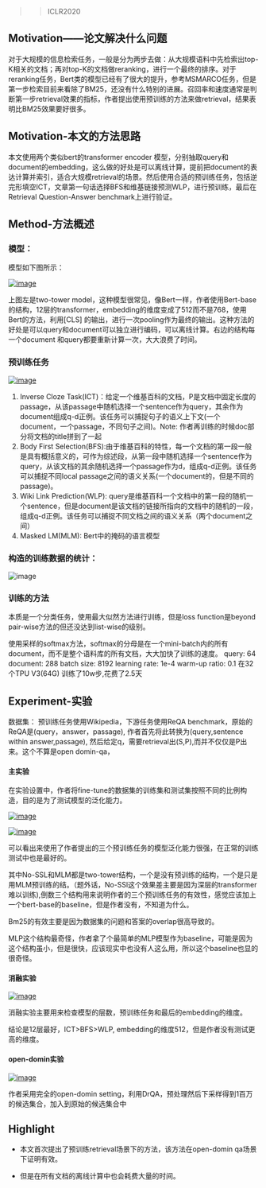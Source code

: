 > > ICLR2020

## Motivation——论文解决什么问题

对于大规模的信息检索任务，一般是分为两步去做：从大规模语料中先检索出top-K相关的文档；再对top-K的文档做reranking，进行一个最终的排序。对于reranking任务，Bert类的模型已经有了很大的提升，参考MSMARCO任务，但是第一步检索目前来看除了BM25，还没有什么特别的进展。召回率和速度通常是判断第一步retrieval效果的指标，作者提出使用预训练的方法来做retrieval，结果表明比BM25效果要好很多。

## Motivation-本文的方法思路

本文使用两个类似bert的transformer encoder 模型，分别抽取query和document的embedding，这么做的好处是可以离线计算，提前把document的表达计算并索引，适合大规模retrieval的场景。然后使用合适的预训练任务，包括逆完形填空ICT，文章第一句话选择BFS和维基链接预测WLP，进行预训练，最后在Retrieval Question-Answer benchmark上进行验证。

## Method-方法概述

### 模型：

模型如下图所示：

[![image](http://forum.deepaccess.cn/uploads/default/optimized/1X/fa64fce6fc981cb3f8122b9fb20dd1f333099189_2_690x373.png)](http://forum.deepaccess.cn/uploads/default/original/1X/fa64fce6fc981cb3f8122b9fb20dd1f333099189.png)

上图左是two-tower model，这种模型很常见，像Bert一样，作者使用Bert-base的结构，12层的transformer，embedding的维度变成了512而不是768，使用Bert的方法，利用[CLS] 的输出，进行一次pooling作为最终的输出。这种方法的好处是可以query和document可以独立进行编码，可以离线计算。右边的结构每一个document 和query都要重新计算一次，大大浪费了时间。

### 预训练任务

[![image](http://forum.deepaccess.cn/uploads/default/optimized/1X/4f92237559af252afb07a1a563edb0a78941e543_2_690x414.png)](http://forum.deepaccess.cn/uploads/default/original/1X/4f92237559af252afb07a1a563edb0a78941e543.png)

1. Inverse Cloze Task(ICT)：给定一个维基百科的文档，P是文档中固定长度的passage，从该passage中随机选择一个sentence作为query，其余作为document组成q-d正例。该任务可以捕捉句子的语义上下文(一个document，一个passage，不同句子之间)。Note: 作者再训练的时候doc部分将文档的title拼到了一起
2. Body First Selection(BFS):由于维基百科的特性，每一个文档的第一段一般是具有概括意义的，可作为综述段，从第一段中随机选择一个sentence作为query，从该文档的其余随机选择一个passage作为d，组成q-d正例。该任务可以捕捉不同local passage之间的语义关系(一个document的，但是不同的passage)。
3. Wiki Link Prediction(WLP): query是维基百科一个文档中的第一段的随机一个sentence，但是document是该文档的链接所指向的文档中的随机的一段，组成q-d正例。该任务可以捕捉不同文档之间的语义关系（两个document之间）
4. Masked LM(MLM): Bert中的掩码的语言模型

### 构造的训练数据的统计：

![image](http://forum.deepaccess.cn/uploads/default/original/1X/399803292b5b34673f1094c46e24c9f0e5ac8dd2.png)

### 训练的方法

本质是一个分类任务，使用最大似然方法进行训练，但是loss function是beyond pair-wise方法的但还没达到list-wise的级别。

使用采样的softmax方法，softmax的分母是在一个mini-batch内的所有document，而不是整个语料库的所有文档，大大加快了训练的速度。
query: 64
document: 288
batch size: 8192
learning rate: 1e-4
warm-up ratio: 0.1
在32个TPU V3(64G) 训练了10w步,花费了2.5天

## Experiment-实验

数据集： 预训练任务使用Wikipedia，下游任务使用ReQA benchmark，原始的ReQA是(query，answer，passage), 作者首先将此转换为(query,sentence within answer,passage), 然后给定q，需要retrieval出(S,P),而并不仅仅是P出来。这个不算是open domin-qa，

#### 主实验

在实验设置中，作者将fine-tune的数据集的训练集和测试集按照不同的比例构造，目的是为了测试模型的泛化能力。

[![image](http://forum.deepaccess.cn/uploads/default/optimized/1X/9d700f3765116625e42a62f2c201cd7e6488ebf1_2_690x432.png)](http://forum.deepaccess.cn/uploads/default/original/1X/9d700f3765116625e42a62f2c201cd7e6488ebf1.png)

[![image](http://forum.deepaccess.cn/uploads/default/optimized/1X/9e5632f6795a3cd40262fc88a930c66f1fbe710f_2_690x438.png)](http://forum.deepaccess.cn/uploads/default/original/1X/9e5632f6795a3cd40262fc88a930c66f1fbe710f.png)

可以看出来使用了作者提出的三个预训练任务的模型泛化能力很强，在正常的训练测试中也是最好的。

其中No-SSL和MLM都是two-tower结构，一个是没有预训练的结构，一个是只是用MLM预训练的结。（题外话，No-SSl这个效果差主要是因为深层的transformer难以训练),倒数三个结构用来说明作者的三个预训练任务的有效性，感觉应该加上一个bert-base的baseline，但是作者没有，不知道为什么。

Bm25的有效主要是因为数据集的问题和答案的overlap很高导致的。

MLP这个结构最奇怪，作者拿了个最简单的MLP模型作为baseline，可能是因为这个结构虽小，但是很快，应该现实中也没有人这么用，所以这个baseline也显的很奇怪。

#### 消融实验

[![image](http://forum.deepaccess.cn/uploads/default/optimized/1X/c8a1382140e9268c54005fae6d13251e45377016_2_690x325.png)](http://forum.deepaccess.cn/uploads/default/original/1X/c8a1382140e9268c54005fae6d13251e45377016.png)

消融实验主要用来检查模型的层数，预训练任务和最后的embedding的维度。

结论是12层最好，ICT>BFS>WLP, embedding的维度512，但是作者没有测试更高的维度。

#### open-domin实验

[![image](http://forum.deepaccess.cn/uploads/default/optimized/1X/1bdc7a98882aa55b05b4025e592f5fea9f3010c2_2_690x283.png)](http://forum.deepaccess.cn/uploads/default/original/1X/1bdc7a98882aa55b05b4025e592f5fea9f3010c2.png)

作者采用完全的open-domin setting，利用DrQA，预处理然后下采样得到1百万的候选集合，加入到原始的候选集合中

## Highlight

- 本文首次提出了预训练retrieval场景下的方法，该方法在open-domin qa场景下证明有效。

- 但是在所有文档的离线计算中也会耗费大量的时间。

